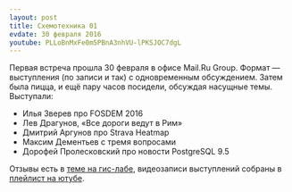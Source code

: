 ```yaml
---
layout: post
title: Схемотехника 01
evdate: 30 февраля 2016
youtube: PLLoBnMxFe0m5PBnA3nhVU-lPKSJOC7dgL
---
```

Первая встреча прошла 30 февраля в офисе Mail.Ru Group. Формат — выступления (по записи и так) с одновременным обсуждением. Затем была пицца, и ещё пару часов посидели, обсуждая насущные темы. Выступали:

* Илья Зверев про FOSDEM 2016
* Лев Драгунов, «Все дороги ведут в Рим»
* Дмитрий Аргунов про Strava Heatmap
* Максим Дементьев с тремя вопросами
* Дорофей Пролесковский про новости PostgreSQL 9.5

Отзывы есть в [теме на гис-лабе](http://gis-lab.info/forum/viewtopic.php?p=139522#p139522), видеозаписи выступлений собраны в [плейлист на ютубе](https://www.youtube.com/playlist?list=PLLoBnMxFe0m5PBnA3nhVU-lPKSJOC7dgL).
